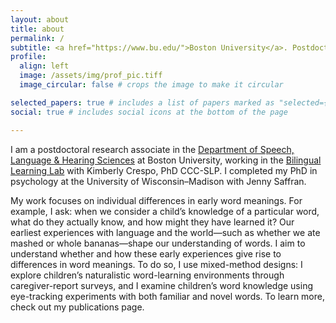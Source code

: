 ```yaml
---
layout: about
title: about
permalink: /
subtitle: <a href="https://www.bu.edu/">Boston University</a>. Postdoctoral Research Associate in the Bilingual Learning Lab.  
profile:
  align: left
  image: /assets/img/prof_pic.tiff
  image_circular: false # crops the image to make it circular

selected_papers: true # includes a list of papers marked as "selected={true}"
social: true # includes social icons at the bottom of the page

---
```

I am a postdoctoral research associate in the <a href="https://www.bu.edu/sargent/academics/departments-programs/speech-language-hearing-sciences/">Department of Speech, Language & Hearing Sciences</a> at Boston University, working in the <a href="https://sites.bu.edu/crespolab/">Bilingual Learning Lab</a> with Kimberly Crespo, PhD CCC-SLP. I completed my PhD in psychology at the University of Wisconsin–Madison with Jenny Saffran. 

My work focuses on individual differences in early word meanings. For example, I ask: when we consider a child’s knowledge of a particular word, what do they actually know, and how might they have learned it? Our earliest experiences with language and the world—such as whether we ate mashed or whole bananas—shape our understanding of words. I aim to understand whether and how these early experiences give rise to differences in word meanings. To do so, I use mixed-method designs: I explore children’s naturalistic word-learning environments through caregiver-report surveys, and I examine children’s word knowledge using eye-tracking experiments with both familiar and novel words. To learn more, check out my publications page.


